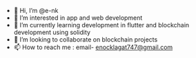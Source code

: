 - 👋 Hi, I’m @e-nk
- 👀 I’m interested in app and web development
- 🌱 I’m currently learning development in flutter and blockchain development using solidity
- 💞️ I’m looking to collaborate on blockchain projects
- 📫 How to reach me : email- enocklagat747@gmail.com 

<!---
e-nk/e-nk is a ✨ special ✨ repository because its `README.md` (this file) appears on your GitHub profile.
You can click the Preview link to take a look at your changes.
--->
